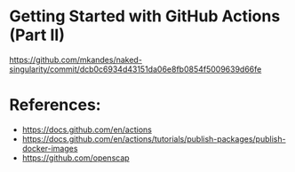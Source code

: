 # Getting Started with GitHub Actions (Part II)

https://github.com/mkandes/naked-singularity/commit/dcb0c6934d43151da06e8fb0854f5009639d66fe

# References:
- https://docs.github.com/en/actions
- https://docs.github.com/en/actions/tutorials/publish-packages/publish-docker-images
- https://github.com/openscap
